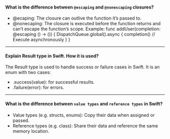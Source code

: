 #### What is the difference between `@escaping` and `@nonescaping` closures?
- @ecaping: The closure can outlive the function it’s passed to.
- @nonecaping: The closure is executed before the function returns and can’t escape the function’s scope.
	Example: 
	func addUser(completion: @escaping () → ()) { 
	 DispatchQueue.global().async {
	     completion() // Execute asynchronously
	 }
	} 

---

#### Explain Result type in Swift. How it is used?
The Result type is used to handle success or failure cases in Swift. It is an enum with two cases:
- .success(value): for successful results.
- .failure(error): for errors.


---

#### What is the difference between `value types` and `reference types` in Swift?
- Value types (e.g. structs, enums): Copy their data when assigned or passed.
- Reference types (e.g. class): Share their data and reference the same memory location.